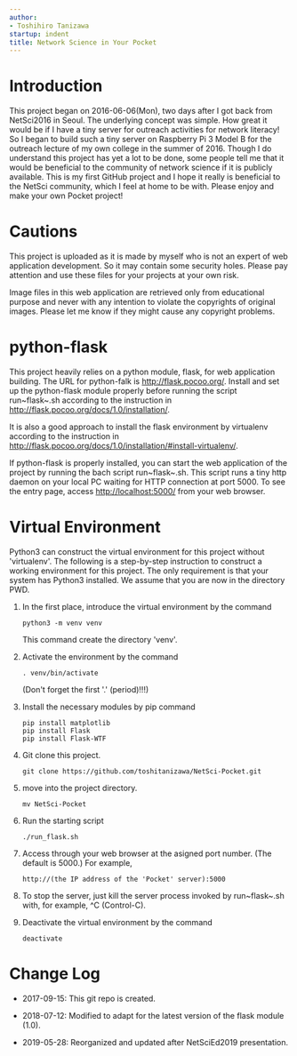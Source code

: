 ```yaml
---
author:
- Toshihiro Tanizawa
startup: indent
title: Network Science in Your Pocket
---
```


Introduction
============

This project began on 2016-06-06(Mon), two days after I got back from
NetSci2016 in Seoul. The underlying concept was simple. How great it
would be if I have a tiny server for outreach activities for network
literacy! So I began to build such a tiny server on Raspberry Pi 3 Model
B for the outreach lecture of my own college in the summer of 2016.
Though I do understand this project has yet a lot to be done, some
people tell me that it would be beneficial to the community of network
science if it is publicly available. This is my first GitHub project and
I hope it really is beneficial to the NetSci community, which I feel at
home to be with. Please enjoy and make your own Pocket project!

Cautions
========

This project is uploaded as it is made by myself who is not an expert of
web application development. So it may contain some security holes.
Please pay attention and use these files for your projects at your own
risk.

Image files in this web application are retrieved only from educational
purpose and never with any intention to violate the copyrights of
original images. Please let me know if they might cause any copyright
problems.

python-flask
============

This project heavily relies on a python module, flask, for web
application building. The URL for python-falk is
<http://flask.pocoo.org/>. Install and set up the python-flask module
properly before running the script run~flask~.sh according to the
instruction in <http://flask.pocoo.org/docs/1.0/installation/>.

It is also a good approach to install the flask environment by
virtualenv according to the instruction in
<http://flask.pocoo.org/docs/1.0/installation/#install-virtualenv/>.

If python-flask is properly installed, you can start the web application
of the project by running the bach script run~flask~.sh. This script
runs a tiny http daemon on your local PC waiting for HTTP connection at
port 5000. To see the entry page, access <http://localhost:5000/> from
your web browser.

Virtual Environment
===================

Python3 can construct the virtual environment for this project without
\'virtualenv\'. The following is a step-by-step instruction to construct
a working environment for this project. The only requirement is that
your system has Python3 installed. We assume that you are now in the
directory PWD.

1.  In the first place, introduce the virtual environment by the command

    ``` {.example}
    python3 -m venv venv
    ```

    This command create the directory \'venv\'.

2.  Activate the environment by the command

    ``` {.example}
    . venv/bin/activate
    ```

    (Don\'t forget the first \'.\' (period)!!!)

3.  Install the necessary modules by pip command

    ``` {.example}
    pip install matplotlib
    pip install Flask
    pip install Flask-WTF
    ```

4.  Git clone this project.

    ``` {.example}
    git clone https://github.com/toshitanizawa/NetSci-Pocket.git
    ```

5.  move into the project directory.

    ``` {.example}
    mv NetSci-Pocket
    ```

6.  Run the starting script

    ``` {.example}
    ./run_flask.sh
    ```

7.  Access through your web browser at the asigned port number. (The
    default is 5000.) For example,

    ``` {.example}
    http://(the IP address of the 'Pocket' server):5000
    ```

8.  To stop the server, just kill the server process invoked by
    run~flask~.sh with, for example, ^C (Control-C).

9.  Deactivate the virtual environment by the command

    ``` {.example}
    deactivate
    ```

Change Log
==========

-   2017-09-15: This git repo is created.

-   2018-07-12: Modified to adapt for the latest version of the flask
    module (1.0).

-   2019-05-28: Reorganized and updated after NetSciEd2019 presentation.
